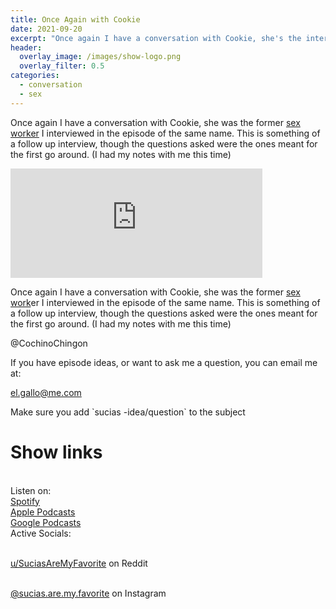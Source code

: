 ```yaml
---
title: Once Again with Cookie
date: 2021-09-20
excerpt: "Once again I have a conversation with Cookie, she's the interviewee in the episode [sex work](https://anchor.fm/sucias/episodes/Sex-Work-e14j4h2)"
header:
  overlay_image: /images/show-logo.png
  overlay_filter: 0.5
categories: 
  - conversation
  - sex
---
```


Once again I have a conversation with Cookie, she was the former [sex worker](https://anchor.fm/sucias/episodes/Sex-Work-e14j4h2) I interviewed in the episode of the same name. This is something of a follow up interview, though the questions asked were the ones meant for the first go around. (I had my notes with me this time)

<iframe src="https://open.spotify.com/embed/episode/41HIMgvxbHaMYDj61205op" width="80%" height="175" frameborder="0" allowtransparency-="true" allow="encrypted-media"></iframe>

Once again I have a conversation with Cookie, she was the former [sex work](https://anchor.fm/sucias/episodes/Sex-Work-e14j4h2)er I interviewed in the episode of the same name. This is something of a follow up interview, though the questions asked were the ones meant for the first go around. (I had my notes with me this time)

@CochinoChingon

If you have episode ideas, or want to ask me a question, you can email me at:

el.gallo@me.com

Make sure you add \`sucias -idea/question\` to the subject

# Show links

<br> Listen on:
<br> [Spotify](https://open.spotify.com/show/3XjoipCU3QzeIaQAAQpBdW)  <a href='https://open.spotify.com/show/3XjoipCU3QzeIaQAAQpBdW'><i class='fab fa-spotify'></i></a>
<br> [Apple Podcasts](https://podcasts.apple.com/us/podcast/sucias/id1548173787) <a href='https://podcasts.apple.com/us/podcast/sucias/id1548173787'> <i class='fas fa-podcast'></i></a>
<br> [Google Podcasts](https://podcasts.google.com/feed/aHR0cHM6Ly9hbmNob3IuZm0vcy80MjI0YzYzYy9wb2RjYXN0L3Jzcw)  <a href='https://podcasts.google.com/feed/aHR0cHM6Ly9hbmNob3IuZm0vcy80MjI0YzYzYy9wb2RjYXN0L3Jzcw'><i class='fab fa-google-play'></i></a>
<br> Active Socials:

<br> [u/SuciasAreMyFavorite](https://reddit.com/u/suciasaremyfavorite/submitted) on Reddit <a href='https://reddit.com/u/suciasaremyfavorite/submitted'><i class='fab fa-reddit'></i></a>

<br> [@sucias.are.my.favorite](https://instagram.com/sucias.pod) on Instagram  <a href='https://www.instagram.com/sucias.pod'><i class='fab fa-instagram'></i></a>
